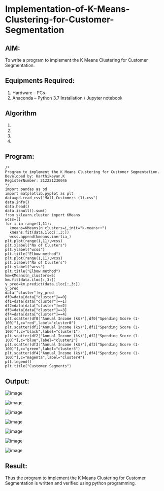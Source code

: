 # Implementation-of-K-Means-Clustering-for-Customer-Segmentation

## AIM:
To write a program to implement the K Means Clustering for Customer Segmentation.

## Equipments Required:
1. Hardware – PCs
2. Anaconda – Python 3.7 Installation / Jupyter notebook

## Algorithm
1. 
2. 
3. 
4. 

## Program:
```
/*
Program to implement the K Means Clustering for Customer Segmentation.
Developed by: Karthikeyan.K
RegisterNumber: 212221230046
*/
import pandas as pd
import matplotlib.pyplot as plt
data=pd.read_csv("Mall_Customers (1).csv")
data.info()
data.head()
data.isnull().sum()
from sklearn.cluster import KMeans
wcss=[]
for i in range(1,11):
  kmeans=KMeans(n_clusters=i,init="k-means++")
  kmeans.fit(data.iloc[:,3:])
  wcss.append(kmeans.inertia_)
plt.plot(range(1,11),wcss)
plt.xlabel("No of Clusters")
plt.ylabel("wcss")
plt.title("Elbow method")
plt.plot(range(1,11),wcss)
plt.xlabel("No of Clusters")
plt.ylabel("wcss")
plt.title("Elbow method")
km=KMeans(n_clusters=5)
km.fit(data.iloc[:,3:])
y_pred=km.predict(data.iloc[:,3:])
y_pred
data["cluster"]=y_pred
df0=data[data["cluster"]==0]
df1=data[data["cluster"]==1]
df2=data[data["cluster"]==2]
df3=data[data["cluster"]==3]
df4=data[data["cluster"]==4]
plt.scatter(df0["Annual Income (k$)"],df0["Spending Score (1-100)"],c="red",label="cluster0")
plt.scatter(df1["Annual Income (k$)"],df1["Spending Score (1-100)"],c="black",label="cluster1")
plt.scatter(df2["Annual Income (k$)"],df2["Spending Score (1-100)"],c="blue",label="cluster2")
plt.scatter(df3["Annual Income (k$)"],df3["Spending Score (1-100)"],c="green",label="cluster3")
plt.scatter(df4["Annual Income (k$)"],df4["Spending Score (1-100)"],c="magenta",label="cluster4")
plt.legend()
plt.title("Customer Segments")
```

## Output:
![image](https://user-images.githubusercontent.com/93427303/200994225-36da2de7-f244-4c56-91c3-8691a8342548.png)

![image](https://user-images.githubusercontent.com/93427303/200994305-6b00efaa-821d-4cf9-9a88-17d0fe22199e.png)

![image](https://user-images.githubusercontent.com/93427303/200994440-dbc49328-3314-4b99-a51e-1fad78ea4135.png)

![image](https://user-images.githubusercontent.com/93427303/200994523-6f104cb8-ab7b-4f9f-9e5c-f675279a0870.png)

![image](https://user-images.githubusercontent.com/93427303/200994798-3b76769f-b79f-471e-9046-312bc3eae3c0.png)

![image](https://user-images.githubusercontent.com/93427303/200994830-c9f6580e-36d1-43d6-9b7e-b62ad40885be.png)

![image](https://user-images.githubusercontent.com/93427303/200994860-551c98f3-8c2e-476a-add7-c111166e4a69.png)

## Result:
Thus the program to implement the K Means Clustering for Customer Segmentation is written and verified using python programming.
